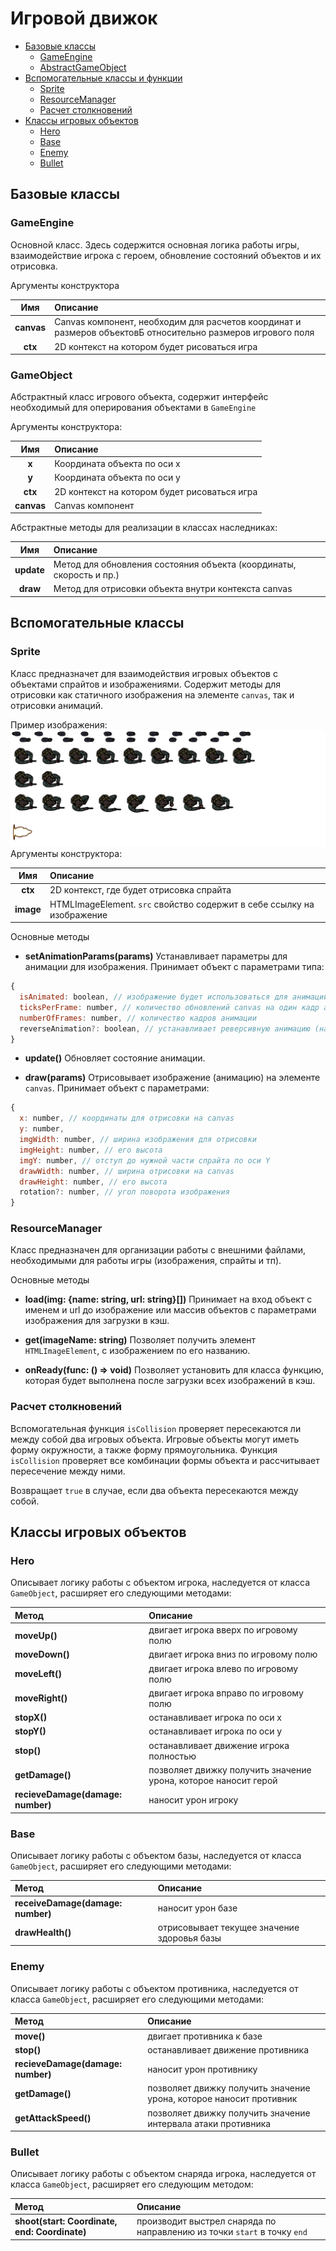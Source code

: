 # Игровой движок

- [Базовые классы](#базовые-классы)
  - [GameEngine](#gameengine)
  - [AbstractGameObject](#gameobject)
- [Вспомогательные классы и функции](#вспомогательные-класса)
  - [Sprite](#sprite)
  - [ResourceManager](#resourcemanager)
  - [Расчет столкновений](#расчет-столкновений)
- [Классы игровых объектов](#классы-игровых-объектов)
  - [Hero](#hero)
  - [Base](#base)
  - [Enemy](#enemy)
  - [Bullet](#bullet)

## Базовые классы

### GameEngine

Основной класс. Здесь содержится основная логика работы игры, взаимодействие игрока с героем, обновление состояний объектов и их отрисовка.

Аргументы конструктора

|    Имя     | Описание                                                                                                    |
| :--------: | :---------------------------------------------------------------------------------------------------------- |
| **canvas** | Canvas компонент, необходим для расчетов координат и размеров объектовБ относительно размеров игрового поля |
|  **ctx**   | 2D контекст на котором будет рисоваться игра                                                                |

### GameObject

Абстрактный класс игрового объекта, содержит интерфейс необходимый для оперирования объектами в `GameEngine`

Аргументы конструктора:

|    Имя     | Описание                                     |
| :--------: | :------------------------------------------- |
|   **x**    | Координата объекта по оси х                  |
|   **y**    | Координата объекта по оси у                  |
|  **ctx**   | 2D контекст на котором будет рисоваться игра |
| **canvas** | Canvas компонент                             |

Абстрактные методы для реализации в классах наследниках:

|    Имя     | Описание                                                            |
| :--------: | :------------------------------------------------------------------ |
| **update** | Метод для обновления состояния объекта (координаты, скорость и пр.) |
|  **draw**  | Метод для отрисовки объекта внутри контекста canvas                 |

## Вспомогательные классы

### Sprite

Класс предназначет для взаимодействия игровых объектов с объектами спрайтов и изображениями. Содержит методы для отрисовки как статичного изображения на элементе `canvas`, так и отрисовки анимаций.

Пример изображения:
![Спрайт героя](../packages/client/public/heroSprites.png)
Аргументы конструктора:

|    Имя     | Описание                                                              |
| :--------: | :-------------------------------------------------------------------- |
|  **ctx**   | 2D контекст, где будет отрисовка спрайта                              |
| **image**  | HTMLImageElement. `src` свойство содержит в себе ссылку на изображение|

Основные методы

- **setAnimationParams(params)**
Устанавливает параметры для анимации для изображения. Принимает объект с параметрами типа:
``` javascript
{
  isAnimated: boolean, // изображение будет использоваться для анимации  
  ticksPerFrame: number, // количество обновлений canvas на один кадр анимации
  numberOfFrames: number, // количество кадров анимации
  reverseAnimation?: boolean, // устанавливает реверсивную анимацию (начало-конец-начало) 
}
```
- **update()**
Обновляет состояние анимации.

- **draw(params)**
Отрисовывает изображение (анимацию) на элементе `canvas`. Принимает объект с параметрами:
``` javascript
{
  x: number, // координаты для отрисовки на canvas
  y: number,
  imgWidth: number, // ширина изображения для отрисовки
  imgHeight: number, // его высота
  imgY: number, // отступ до нужной части спрайта по оси Y
  drawWidth: number, // ширина отрисовки на canvas
  drawHeight: number, // его высота
  rotation?: number, // угол поворота изображения
}
```

### ResourceManager

Класс предназначен для организации работы с внешними файлами, необходимыми для работы игры (изображения, спрайты и тп). 

Основные методы

- **load(img: {name: string, url: string}[])**
Принимает на вход объект с именем и url до изображение или массив объектов с параметрами изображения для загрузки в кэш.

- **get(imageName: string)**
Позволяет получить элемент `HTMLImageElement`, с изображением по его названию.

- **onReady(func: () => void)**
Позволяет установить для класса функцию, которая будет выполнена после загрузки всех изображений в кэш.


### Расчет столкновений

Вспомогательная функция `isCollision` проверяет пересекаются ли между собой два игровых объекта. Игровые объекты могут иметь форму окружности, а также форму прямоугольника. Функция `isCollision` проверяет все комбинации формы объекта и рассчитывает пересечение между ними.

Возвращает `true` в случае, если два объекта пересекаются между собой.

## Классы игровых объектов

### Hero

Описывает логику работы с объектом игрока, наследуется от класса `GameObject`, расширяет его следующими методами:

| Метод                             | Описание                                                        |
| :-------------------------------- | :-------------------------------------------------------------- |
| **moveUp()**                      | двигает игрока вверх по игровому полю                           |
| **moveDown()**                    | двигает игрока вниз по игровому полю                            |
| **moveLeft()**                    | двигает игрока влево по игровому полю                           |
| **moveRight()**                   | двигает игрока вправо по игровому полю                          |
| **stopX()**                       | останавливает игрока по оси х                                   |
| **stopY()**                       | останавливает игрока по оси у                                   |
| **stop()**                        | останавливает движение игрока полностью                         |
| **getDamage()**                   | позволяет движку получить значение урона, которое наносит герой |
| **recieveDamage(damage: number)** | наносит урон игроку                                             |

### Base

Описывает логику работы с объектом базы, наследуется от класса `GameObject`, расширяет его следующими методами:

| Метод                             | Описание                                    |
| :-------------------------------- | :------------------------------------------ |
| **receiveDamage(damage: number)** | наносит урон базе                           |
| **drawHealth()**                  | отрисовывает текущее значение здоровья базы |

### Enemy

Описывает логику работы с объектом противника, наследуется от класса `GameObject`, расширяет его следующими методами:

| Метод                             | Описание                                                            |
| :-------------------------------- | :------------------------------------------------------------------ |
| **move()**                        | двигает противника к базе                                           |
| **stop()**                        | останавливает движение противника                                   |
| **recieveDamage(damage: number)** | наносит урон противнику                                             |
| **getDamage()**                   | позволяет движку получить значение урона, которое наносит противник |
| **getAttackSpeed()**              | позволяет движку получить значение интервала атаки противника       |

### Bullet

Описывает логику работы с объектом снаряда игрока, наследуется от класса `GameObject`, расширяет его следующим методом:

| Метод                                         | Описание                                                                 |
| :-------------------------------------------- | :----------------------------------------------------------------------- |
| **shoot(start: Coordinate, end: Coordinate)** | производит выстрел снаряда по направлению из точки `start` в точку `end` |
